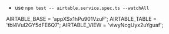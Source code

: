 - use `npm test -- airtable.service.spec.ts --watchAll`

AIRTABLE_BASE = 'appXSx1hPu901VzuF';
AIRTABLE_TABLE = 'tbl4Vul2GY5dFE6Q7';
AIRTABLE_VIEW = 'viwyNcgUyx2uYguaf';
